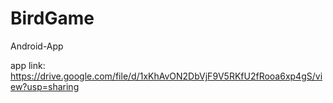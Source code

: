 # BirdGame
Android-App

app link:
https://drive.google.com/file/d/1xKhAvON2DbVjF9V5RKfU2fRooa6xp4gS/view?usp=sharing
